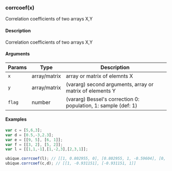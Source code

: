 ### corrcoef(x)

Correlation coefficients of two arrays X,Y


#### Description

Correlation coefficients of two arrays X,Y  



#### Arguments

|Params|Type|Description
|---------|----|-----------
|`x` | array/matrix |    array or matrix of elemnts X
|`y` | array/matrix |    (vararg) second arguments, array or matrix of elements Y
|`flag` | number |       (vararg) Bessel's correction 0: population, 1: sample (def: 1)


#### Examples

```js
var c = [5,6,3];
var d = [0.5,-3,2.3];
var e = [[9, 5], [6, 1]];
var f = [[3, 2], [5, 2]];
var l = [[1,1,-1],[1,-2,3],[2,3,1]];

ubique.corrcoef(l); // [[1, 0.802955, 0], [0.802955, 1, -0.59604], [0, -0.59604, 1]]
ubique.corrcoef(c,d); // [[1, -0.931151], [-0.931151, 1]]
```

